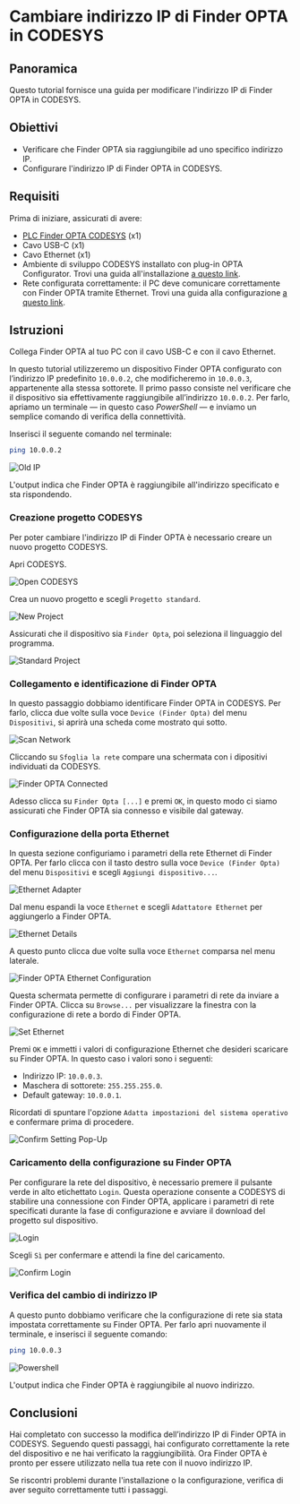 # Cambiare indirizzo IP di Finder OPTA in CODESYS

## Panoramica

Questo tutorial fornisce una guida per modificare l'indirizzo IP di Finder OPTA in CODESYS.

## Obiettivi

- Verificare che Finder OPTA sia raggiungibile ad uno specifico indirizzo IP.
- Configurare l'indirizzo IP di Finder OPTA in CODESYS.

## Requisiti

Prima di iniziare, assicurati di avere:

- [PLC Finder OPTA CODESYS](https://opta.findernet.com/it/codesys) (x1)
- Cavo USB-C (x1)
- Cavo Ethernet (x1)
- Ambiente di sviluppo CODESYS installato con plug-in OPTA Configurator. Trovi una guida all'installazione [a questo
  link](https://opta.findernet.com/it/tutorial/codesys-plugin-tutorial).
- Rete configurata correttamente: il PC deve comunicare correttamente con Finder OPTA tramite Ethernet. Trovi una guida alla
  configurazione [a questo link](https://opta.findernet.com/it/tutorial/codesys-via-ethernet).

## Istruzioni

Collega Finder OPTA al tuo PC con il cavo USB-C e con il cavo Ethernet.

In questo tutorial utilizzeremo un dispositivo Finder OPTA configurato con l’indirizzo IP predefinito `10.0.0.2`, che modificheremo
in `10.0.0.3`, appartenente alla stessa sottorete. Il primo passo consiste nel verificare che il dispositivo sia effettivamente
raggiungibile all’indirizzo `10.0.0.2`. Per farlo, apriamo un terminale — in questo caso *PowerShell* — e inviamo un semplice
comando di verifica della connettività.

Inserisci il seguente comando nel terminale:

```bash
ping 10.0.0.2
```

![Old IP](assets/old-ip-response.png)

L'output indica che Finder OPTA è raggiungibile all'indirizzo specificato e sta rispondendo.

### Creazione progetto CODESYS

Per poter cambiare l'indirizzo IP di Finder OPTA è necessario creare un nuovo progetto CODESYS.

Apri CODESYS.

![Open CODESYS](assets/it/01-new-project.png)

Crea un nuovo progetto e scegli `Progetto standard`.

![New Project](assets/it/02-standard-project.png)

Assicurati che il dispositivo sia `Finder Opta`, poi seleziona il linguaggio del programma.

![Standard Project](assets/it/03-finder-opta.png)

### Collegamento e identificazione di Finder OPTA

In questo passaggio dobbiamo identificare Finder OPTA in CODESYS. Per farlo, clicca due volte sulla voce `Device (Finder Opta)` del
menu `Dispositivi`, si aprirà una scheda come mostrato qui sotto.

![Scan Network](assets/it/05-device-menu.png)

Cliccando su `Sfoglia la rete` compare una schermata con i dipositivi individuati da CODESYS.

![Finder OPTA Connected](assets/it/07-opta-identified.png)

Adesso clicca su `Finder Opta [...]` e premi `OK`, in questo modo ci siamo assicurati che Finder OPTA sia connesso e visibile dal
gateway.

### Configurazione della porta Ethernet

In questa sezione configuriamo i parametri della rete Ethernet di Finder OPTA. Per farlo clicca con il tasto destro sulla voce
`Device (Finder Opta)` del menu `Dispositivi` e scegli `Aggiungi dispositivo...`.

![Ethernet Adapter](assets/it/09-add-ethernet.png)

Dal menu espandi la voce `Ethernet` e scegli `Adattatore Ethernet` per aggiungerlo a Finder OPTA.

![Ethernet Details](assets/it/10-add-ethernet-adapter.png)

A questo punto clicca due volte sulla voce `Ethernet` comparsa nel menu laterale.

![Finder OPTA Ethernet Configuration](assets/it/11-network-config.png)

Questa schermata permette di configurare i parametri di rete da inviare a Finder OPTA. Clicca su `Browse...` per visualizzare la
finestra con la configurazione di rete a bordo di Finder OPTA.

![Set Ethernet](assets/it/12-browse-network.png)

Premi `OK` e immetti i valori di configurazione Ethernet che desideri scaricare su Finder OPTA. In questo caso i valori sono i
seguenti:

- Indirizzo IP: `10.0.0.3`.
- Maschera di sottorete: `255.255.255.0`.
- Default gateway: `10.0.0.1`.

Ricordati di spuntare l'opzione `Adatta impostazioni del sistema operativo` e confermare prima di procedere.

![Confirm Setting Pop-Up](assets/it/13-confirm-popup.png)

### Caricamento della configurazione su Finder OPTA

Per configurare la rete del dispositivo, è necessario premere il pulsante verde in alto etichettato `Login`. Questa operazione
consente a CODESYS di stabilire una connessione con Finder OPTA, applicare i parametri di rete specificati durante la fase di
configurazione e avviare il download del progetto sul dispositivo.

![Login](assets/it/14-login.png)

Scegli `Sì` per confermare e attendi la fine del caricamento.

![Confirm Login](assets/it/15-confirm-login.png)

### Verifica del cambio di indirizzo IP

A questo punto dobbiamo verificare che la configurazione di rete sia stata impostata correttamente su Finder OPTA. Per farlo apri
nuovamente il terminale, e inserisci il seguente comando:

```bash
ping 10.0.0.3
```

![Powershell](assets/new-ip.png)

L'output indica che Finder OPTA è raggiungibile al nuovo indirizzo.

## Conclusioni

Hai completato con successo la modifica dell’indirizzo IP di Finder OPTA in CODESYS. Seguendo questi passaggi, hai configurato
correttamente la rete del dispositivo e ne hai verificato la raggiungibilità. Ora Finder OPTA è pronto per essere utilizzato nella
tua rete con il nuovo indirizzo IP.

Se riscontri problemi durante l'installazione o la configurazione, verifica di aver seguito correttamente tutti i passaggi.

<!-- Inserire informazioni di contatto per supporto -->
